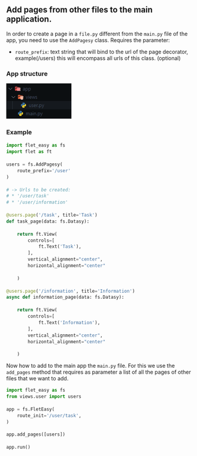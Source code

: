 ## Add pages from other files to the main application.
In order to create a page in a `file.py` different from the `main.py` file of the app, you need to use the `AddPagesy` class. Requires the parameter:

* `route_prefix`: text string that will bind to the url of the page decorator, example(/users) this will encompass all urls of this class. (optional)

### App structure
![FletEasy](../assets/images/struct-views.png "App structure")

### **Example**

```python title="user.py" hl_lines="4-6 12 24"
import flet_easy as fs
import flet as ft

users = fs.AddPagesy(
    route_prefix='/user'
)

# -> Urls to be created:
# * '/user/task'
# * '/user/information'

@users.page('/task', title='Task')
def task_page(data: fs.Datasy):

    return ft.View(
        controls=[
            ft.Text('Task'),
        ],
        vertical_alignment="center",
        horizontal_alignment="center"

    )

@users.page('/information', title='Information')
async def information_page(data: fs.Datasy):

    return ft.View(
        controls=[
            ft.Text('Information'),
        ],
        vertical_alignment="center",
        horizontal_alignment="center"

    )
```
Now how to add to the main app the `main.py` file. For this we use the `add_pages` method that requires as parameter a list of all the pages of other files that we want to add.

```Python title="main.py" hl_lines="2 8"
import flet_easy as fs
from views.user import users

app = fs.FletEasy(
    route_init='/user/task',
)

app.add_pages([users])

app.run()
```
